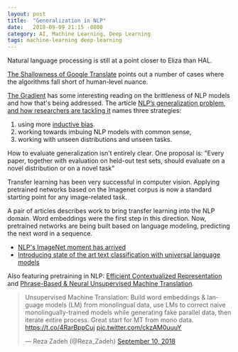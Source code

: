 ```yaml
---
layout: post
title:  "Generalization in NLP"
date:   2018-09-09 21:15 -0800
category: AI, Machine Learning, Deep Learning
tags: machine-learning deep-learning
---
```


Natural language processing is still at a point closer to Eliza than HAL.

[The Shallowness of Google Translate][5] points out a number of cases where the algorithms fall short of human-level nuance.

[The Gradient][7] has some interesting reading on the brittleness of NLP models and how that's being addressed. The article [NLP’s generalization problem, and how researchers are tackling it][1] names three strategies:

1. using more [inductive bias][6].
2. working towards imbuing NLP models with common sense,
3. working with unseen distributions and unseen tasks.

How to evaluate generalization isn't entirely clear. One proposal is: "Every paper, together with evaluation on held-out test sets, should evaluate on a novel distribution or on a novel task"

Transfer learning has been very successful in computer vision. Applying pretrained networks based on the Imagenet corpus is now a standard starting point for any image-related task.

A pair of articles describes work to bring transfer learning into the NLP domain. Word embeddings were the first step in this direction. Now, pretrained networks are being built based on language modeling, predicting the next word in a sequence.

* [NLP's ImageNet moment has arrived][2]
* [Introducing state of the art text classification with universal language models][3]

Also featuring pretraining in NLP: [Efficient Contextualized Representation][4] and [Phrase-Based & Neural Unsupervised Machine Translation][8].

<blockquote class="twitter-tweet" data-lang="en"><p lang="en" dir="ltr">Unsupervised Machine Translation: Build word embeddings &amp; language models (LM) from monolingual data, use LMs to correct naive monolingually-trained models while generating fake parallel data, then iterate entire process. Great start for MT from mono data. <a href="https://t.co/4RarBppCuj">https://t.co/4RarBppCuj</a> <a href="https://t.co/ckzAM0uuuY">pic.twitter.com/ckzAM0uuuY</a></p>&mdash; Reza Zadeh (@Reza_Zadeh) <a href="https://twitter.com/Reza_Zadeh/status/1039297349221117952?ref_src=twsrc%5Etfw">September 10, 2018</a></blockquote>
<script async src="https://platform.twitter.com/widgets.js" charset="utf-8"></script>


[1]: https://thegradient.pub/frontiers-of-generalization-in-natural-language-processing/
[2]: https://thegradient.pub/nlp-imagenet/
[3]: http://nlp.fast.ai/classification/2018/05/15/introducting-ulmfit.html
[4]: https://arxiv.org/abs/1804.07827
[5]: https://www.theatlantic.com/technology/archive/2018/01/the-shallowness-of-google-translate/551570/
[6]: http://www.lauradhamilton.com/inductive-biases-various-machine-learning-algorithms
[7]: https://thegradient.pub/
[8]: https://arxiv.org/pdf/1804.07755.pdf

